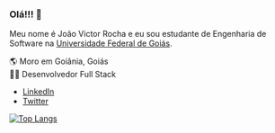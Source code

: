 ### Olá!!! 🤠

Meu nome é João Victor Rocha e eu sou estudante de Engenharia de Software na [Universidade Federal de Goiás](https://www.ufg.br/).  

🌎 Moro em Goiânia, Goiás  
👨‍💻 Desenvolvedor Full Stack  


* [LinkedIn](https://www.linkedin.com/in/vixtorocha/)
* [Twitter](https://www.twitter.com/vixtorocha)

[![Top Langs](https://github-readme-stats.vercel.app/api/top-langs/?username=vixtorocha&hide=tsql&langs_count=6&layout=compact)](https://github.com/anuraghazra/github-readme-stats)

<!--
**vixtorocha/vixtorocha** is a ✨ _special_ ✨ repository because its `README.md` (this file) appears on your GitHub profile.

Here are some ideas to get you started:

- 🔭 I’m currently working on ...
- 🌱 I’m currently learning ...
- 👯 I’m looking to collaborate on ...
- 🤔 I’m looking for help with ...
- 💬 Ask me about ...
- 📫 How to reach me: ...
- 😄 Pronouns: ...
- ⚡ Fun fact: ...
-->
